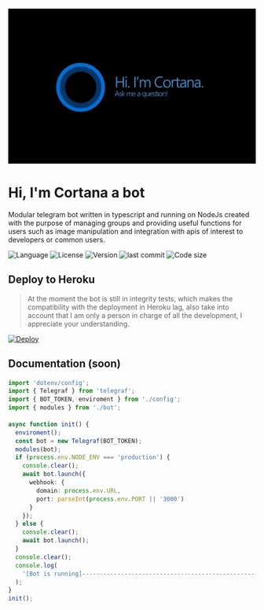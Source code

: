 ![logo](./docs/banner.jpg)

# Hi, I'm Cortana a bot

Modular telegram bot written in typescript and running on NodeJs created with the purpose of managing groups and providing useful functions for users such as image manipulation and integration with apis of interest to developers or common users.

![Language](https://img.shields.io/badge/TypeScript-007ACC?style=for-the-badge&logo=typescript&logoColor=white)
![License](https://img.shields.io/github/license/carlos-burelo/CortanaTs?style=for-the-badge)
![Version](https://img.shields.io/github/package-json/v/carlos-burelo/cortanats?style=for-the-badge)
![last commit](https://img.shields.io/github/last-commit/carlos-burelo/cortanats?style=for-the-badge)
![Code size](https://img.shields.io/github/languages/code-size/carlos-burelo/cortanats?style=for-the-badge)

## Deploy to Heroku

> At the moment the bot is still in integrity tests, which makes the compatibility with the deployment in Heroku lag, also take into account that I am only a person in charge of all the development, I appreciate your understanding.

<p align="left"><a href="https://heroku.com/deploy?template=https://github.com/carlos-burelo/CortanaTs/tree/master"> <img src="https://www.herokucdn.com/deploy/button.svg" alt="Deploy" /></a></p>

## Documentation (soon)

```ts
import 'dotenv/config';
import { Telegraf } from 'telegraf';
import { BOT_TOKEN, enviroment } from './config';
import { modules } from './bot';

async function init() {
  enviroment();
  const bot = new Telegraf(BOT_TOKEN);
  modules(bot);
  if (process.env.NODE_ENV === 'production') {
    console.clear();
    await bot.launch({
      webhook: {
        domain: process.env.URL,
        port: parseInt(process.env.PORT || '3000')
      }
    });
  } else {
    console.clear();
    await bot.launch();
  }
  console.clear();
  console.log(
    '[Bot is running]----------------------------------------------------------------------------------'
  );
}
init();
```
